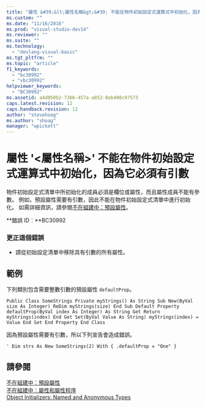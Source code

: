 ```yaml
---
title: "屬性 &#39;&lt;屬性名稱&gt;&#39; 不能在物件初始設定式運算式中初始化，因為它必須有引數 | Microsoft Docs"
ms.custom: ""
ms.date: "11/16/2016"
ms.prod: "visual-studio-dev14"
ms.reviewer: ""
ms.suite: ""
ms.technology: 
  - "devlang-visual-basic"
ms.tgt_pltfrm: ""
ms.topic: "article"
f1_keywords: 
  - "bc30992"
  - "vbc30992"
helpviewer_keywords: 
  - "BC30992"
ms.assetid: a4d050b2-7366-457a-a852-8eb490c97573
caps.latest.revision: 12
caps.handback.revision: 12
author: "stevehoag"
ms.author: "shoag"
manager: "wpickett"
---
```

# 屬性 &#39;&lt;屬性名稱&gt;&#39; 不能在物件初始設定式運算式中初始化，因為它必須有引數
物件初始設定式清單中所初始化的成員必須是欄位或屬性，而且屬性成員不能有參數。 例如，預設屬性需要有引數，因此不能在物件初始設定式清單中進行初始化。 如需詳細資訊，請參閱[不在組建中：預設屬性](http://msdn.microsoft.com/zh-tw/a70f2a27-8176-4858-935e-f25afdd43ab5)。  
  
 **錯誤 ID︰**BC30992  
  
### 更正這個錯誤  
  
-   請從初始設定清單中移除具有引數的所有屬性。  
  
## 範例  
 下列類別包含需要整數引數的預設屬性 `defaultProp`。  
  
```  
Public Class SomeStrings Private myStrings() As String Sub New(ByVal size As Integer) ReDim myStrings(size) End Sub Default Property defaultProp(ByVal index As Integer) As String Get Return myStrings(index) End Get Set(ByVal Value As String) myStrings(index) = Value End Set End Property End Class  
```  
  
 因為預設屬性需要有引數，所以下列宣告會造成錯誤。  
  
```  
' Dim strs As New SomeStrings(2) With { .defaultProp = "One" }  
```  
  
## 請參閱  
 [不在組建中：預設屬性](http://msdn.microsoft.com/zh-tw/a70f2a27-8176-4858-935e-f25afdd43ab5)   
 [不在組建中：屬性和屬性程序](http://msdn.microsoft.com/zh-tw/23e2a1ec-7e9d-4109-8940-c703d981077b)   
 [Object Initializers: Named and Anonymous Types](../Topic/Object%20Initializers:%20Named%20and%20Anonymous%20Types%20\(Visual%20Basic\).md)